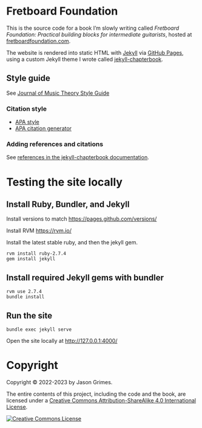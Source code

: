 # Fretboard Foundation

This is the source code for a book I’m slowly writing called
_Fretboard Foundation: Practical building blocks for intermediate guitarists_, hosted at [fretboardfoundation.com](https://fretboardfoundation.com).

The website is rendered into static HTML with [Jekyll](https://jekyllrb.com/) via [GitHub Pages](https://pages.github.com/), 
using a custom Jekyll theme I wrote called 
[jekyll-chapterbook](https://github.com/jasongrimes/jekyll-chapterbook).

## Style guide

See [Journal of Music Theory Style Guide](https://www.dukeupress.edu/Assets/Downloads/JMT_sg.pdf)

### Citation style
 
* [APA style](https://www.scribbr.com/citing-sources/citation-styles/#apa)
* [APA citation generator](https://www.scribbr.com/apa-citation-generator/)

### Adding references and citations

See [references in the jekyll-chapterbook documentation](https://jasongrimes.github.io/jekyll-chapterbook/references.html).

# Testing the site locally

## Install Ruby, Bundler, and Jekyll

Install versions to match https://pages.github.com/versions/

Install RVM https://rvm.io/

Install the latest stable ruby, and then the jekyll gem.

    rvm install ruby-2.7.4
    gem install jekyll

## Install required Jekyll gems with bundler

    rvm use 2.7.4
    bundle install

## Run the site

    bundle exec jekyll serve

Open the site locally at http://127.0.0.1:4000/ 

# Copyright

Copyright &copy; 2022-2023 by Jason Grimes.

The entire contents of this project, including the code and the book,
are licensed under a <a rel="license" href="http://creativecommons.org/licenses/by-sa/4.0/" target="_blank">Creative Commons Attribution-ShareAlike 4.0 International License</a>.

<a rel="license" href="http://creativecommons.org/licenses/by-sa/4.0/" target="_blank"><img alt="Creative Commons License" style="border-width:0" src="https://i.creativecommons.org/l/by-sa/4.0/88x31.png" /></a>
